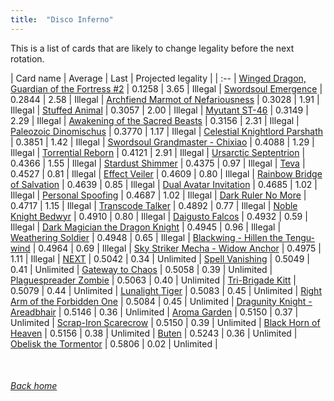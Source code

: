 ```yaml
---
title:  "Disco Inferno"
---
```


This is a list of cards that are likely to change legality before the next rotation.

| Card name | Average | Last | Projected legality |
| :-- |
[Winged Dragon, Guardian of the Fortress #2](https://db.ygoprodeck.com/card/?search=Winged%20Dragon,%20Guardian%20of%20the%20Fortress%20#2) | 0.1258 | 3.65 | Illegal |
[Swordsoul Emergence](https://db.ygoprodeck.com/card/?search=Swordsoul%20Emergence) | 0.2844 | 2.58 | Illegal |
[Archfiend Marmot of Nefariousness](https://db.ygoprodeck.com/card/?search=Archfiend%20Marmot%20of%20Nefariousness) | 0.3028 | 1.91 | Illegal |
[Stuffed Animal](https://db.ygoprodeck.com/card/?search=Stuffed%20Animal) | 0.3057 | 2.00 | Illegal |
[Myutant ST-46](https://db.ygoprodeck.com/card/?search=Myutant%20ST-46) | 0.3149 | 2.29 | Illegal |
[Awakening of the Sacred Beasts](https://db.ygoprodeck.com/card/?search=Awakening%20of%20the%20Sacred%20Beasts) | 0.3156 | 2.31 | Illegal |
[Paleozoic Dinomischus](https://db.ygoprodeck.com/card/?search=Paleozoic%20Dinomischus) | 0.3770 | 1.17 | Illegal |
[Celestial Knightlord Parshath](https://db.ygoprodeck.com/card/?search=Celestial%20Knightlord%20Parshath) | 0.3851 | 1.42 | Illegal |
[Swordsoul Grandmaster - Chixiao](https://db.ygoprodeck.com/card/?search=Swordsoul%20Grandmaster%20-%20Chixiao) | 0.4088 | 1.29 | Illegal |
[Torrential Reborn](https://db.ygoprodeck.com/card/?search=Torrential%20Reborn) | 0.4121 | 2.91 | Illegal |
[Ursarctic Septentrion](https://db.ygoprodeck.com/card/?search=Ursarctic%20Septentrion) | 0.4366 | 1.55 | Illegal |
[Stardust Shimmer](https://db.ygoprodeck.com/card/?search=Stardust%20Shimmer) | 0.4375 | 0.97 | Illegal |
[Teva](https://db.ygoprodeck.com/card/?search=Teva) | 0.4527 | 0.81 | Illegal |
[Effect Veiler](https://db.ygoprodeck.com/card/?search=Effect%20Veiler) | 0.4609 | 0.80 | Illegal |
[Rainbow Bridge of Salvation](https://db.ygoprodeck.com/card/?search=Rainbow%20Bridge%20of%20Salvation) | 0.4639 | 0.85 | Illegal |
[Dual Avatar Invitation](https://db.ygoprodeck.com/card/?search=Dual%20Avatar%20Invitation) | 0.4685 | 1.02 | Illegal |
[Personal Spoofing](https://db.ygoprodeck.com/card/?search=Personal%20Spoofing) | 0.4687 | 1.02 | Illegal |
[Dark Ruler No More](https://db.ygoprodeck.com/card/?search=Dark%20Ruler%20No%20More) | 0.4717 | 1.15 | Illegal |
[Transcode Talker](https://db.ygoprodeck.com/card/?search=Transcode%20Talker) | 0.4892 | 0.77 | Illegal |
[Noble Knight Bedwyr](https://db.ygoprodeck.com/card/?search=Noble%20Knight%20Bedwyr) | 0.4910 | 0.80 | Illegal |
[Daigusto Falcos](https://db.ygoprodeck.com/card/?search=Daigusto%20Falcos) | 0.4932 | 0.59 | Illegal |
[Dark Magician the Dragon Knight](https://db.ygoprodeck.com/card/?search=Dark%20Magician%20the%20Dragon%20Knight) | 0.4945 | 0.96 | Illegal |
[Weathering Soldier](https://db.ygoprodeck.com/card/?search=Weathering%20Soldier) | 0.4948 | 0.65 | Illegal |
[Blackwing - Hillen the Tengu-wind](https://db.ygoprodeck.com/card/?search=Blackwing%20-%20Hillen%20the%20Tengu-wind) | 0.4964 | 0.69 | Illegal |
[Sky Striker Mecha - Widow Anchor](https://db.ygoprodeck.com/card/?search=Sky%20Striker%20Mecha%20-%20Widow%20Anchor) | 0.4975 | 1.11 | Illegal |
[NEXT](https://db.ygoprodeck.com/card/?search=NEXT) | 0.5042 | 0.34 | Unlimited |
[Spell Vanishing](https://db.ygoprodeck.com/card/?search=Spell%20Vanishing) | 0.5049 | 0.41 | Unlimited |
[Gateway to Chaos](https://db.ygoprodeck.com/card/?search=Gateway%20to%20Chaos) | 0.5058 | 0.39 | Unlimited |
[Plaguespreader Zombie](https://db.ygoprodeck.com/card/?search=Plaguespreader%20Zombie) | 0.5063 | 0.40 | Unlimited |
[Tri-Brigade Kitt](https://db.ygoprodeck.com/card/?search=Tri-Brigade%20Kitt) | 0.5079 | 0.44 | Unlimited |
[Lunalight Tiger](https://db.ygoprodeck.com/card/?search=Lunalight%20Tiger) | 0.5083 | 0.45 | Unlimited |
[Right Arm of the Forbidden One](https://db.ygoprodeck.com/card/?search=Right%20Arm%20of%20the%20Forbidden%20One) | 0.5084 | 0.45 | Unlimited |
[Dragunity Knight - Areadbhair](https://db.ygoprodeck.com/card/?search=Dragunity%20Knight%20-%20Areadbhair) | 0.5146 | 0.36 | Unlimited |
[Aroma Garden](https://db.ygoprodeck.com/card/?search=Aroma%20Garden) | 0.5150 | 0.37 | Unlimited |
[Scrap-Iron Scarecrow](https://db.ygoprodeck.com/card/?search=Scrap-Iron%20Scarecrow) | 0.5150 | 0.39 | Unlimited |
[Black Horn of Heaven](https://db.ygoprodeck.com/card/?search=Black%20Horn%20of%20Heaven) | 0.5156 | 0.38 | Unlimited |
[Buten](https://db.ygoprodeck.com/card/?search=Buten) | 0.5243 | 0.36 | Unlimited |
[Obelisk the Tormentor](https://db.ygoprodeck.com/card/?search=Obelisk%20the%20Tormentor) | 0.5806 | 0.02 | Unlimited |

<br>

###### [Back home](index)